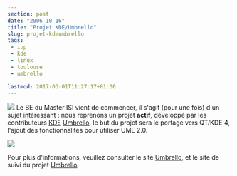 ```yaml
---
section: post
date: "2006-10-16"
title: "Projet KDE/Umbrello"
slug: projet-kdeumbrello
tags:
 - iup
 - kde
 - linux
 - toulouse
 - umbrello

lastmod: 2017-03-01T11:27:17+01:00
---
```


![](/images/60px-KDE_logo.svg.png) Le BE du Master ISI vient de commencer, il s'agit (pour une fois) d'un sujet intéressant : nous reprenons un projet **actif**, développé par les contributeurs [KDE](http://www.kde.org/) [Umbrello](http://uml.sf.net/), le but du projet sera le portage vers QT/KDE 4, l'ajout des fonctionnalités pour utiliser UML 2.0.

![](/images/umbrello-elcuco1-wee.png)

Pour plus d'informations, veuillez consulter le site [Umbrello](http://uml.sf.net/), et le site de suivi du projet [Umbrello](http://umbrello.free.fr/).
